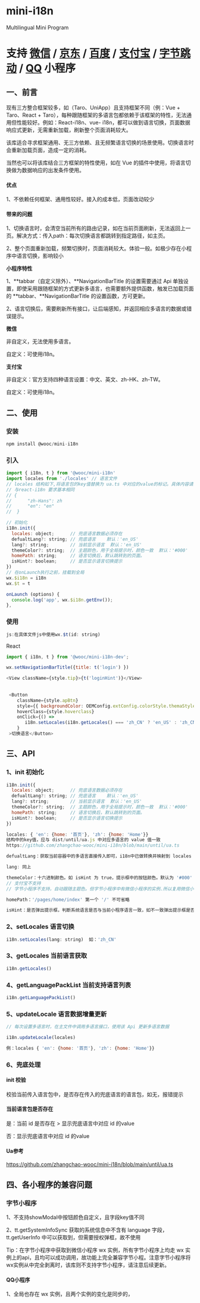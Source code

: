 # mini-i18n
Multilingual Mini Program

# 支持 [微信](https://mp.weixin.qq.com/) / [京东](https://mp.jd.com/?entrance=taro) / [百度](https://smartprogram.baidu.com/) / [支付宝](https://mini.open.alipay.com/) / [字节跳动](https://microapp.bytedance.com/) / [QQ](https://q.qq.com/) 小程序

## 一、前言

现有三方整合框架较多，如（Taro、UniApp）且支持框架不同（例：Vue + Taro、React + Taro），每种跟随框架的多语言包都依赖于该框架的特性，无法通用但性能较好。例如：React-i18n、vue- i18n，都可以做到语言切换，页面数据响应式更新，无需重新加载，刷新整个页面消耗较大。

该库适合寻求框架通用、无三方依赖、且无频繁语言切换的场景使用。切换语言时会重新加载页面，造成一定的消耗。

当然也可以将该库结合三方框架的特性使用，如在 Vue 的插件中使用，将语言切换做为数据响应的出发条件使用。

#### 优点

1、不依赖任何框架、通用性较好。接入的成本低，页面改动较少

#### 带来的问题

1、切换语言时，会清空当前所有的路由记录，如在当前页面刷新，无法返回上一页。解决方式：传入path：每次切换语言都跳转到指定路径，如主页。

2、整个页面重新加载，频繁切换时，页面消耗较大。体验一般。如极少存在小程序中语言切换，影响较小

**小程序特性**

1、**tabbar（自定义除外）、**NavigationBarTitle 的设置需要通过 Api 单独设置，即使采用跟随框架的方式更新多语言，也需要额外提供函数，触发已加载页面的 **tabbar、**NavigationBarTitle 的设置函数，方可更新。

2、语言切换后，需要刷新所有接口，让后端感知，并返回相应多语言的数据或错误提示。

**微信**

非自定义，无法使用多语言。

自定义：可使用i18n。

**支付宝**

非自定义：官方支持四种语言设置：中文、英文、zh-HK、zh-TW。

自定义：可使用i18n。



## 二、使用

### 安装

```javascript
npm install @wooc/mini-i18n
```



### 引入

```javascript
import { i18n, t } from '@wooc/mini-i18n'
import locales from './locales' // 语言文件
// locales 结构如下,将语言包的key值替换为 ua.ts 中对应的value的标记。具体内容请查看https://github.com/zhangchao-wooc/mini-i18n/blob/main/until/ua.ts
// 与react-i18n 要求基本相同
// {
//	 	"zh-Hans": zh
// 		"en": "en"
//  }

// 初始化
i18n.init({
  locales: object;      // 兜底语言数据必须存在
  defualtLang?: string; // 兜底语言    默认：'en_US'
  lang?: string;        // 当前显示语言  默认：'en_US'
  themeColor?: string;  // 主题颜色，用于全局提示时，颜色一致  默认：'#000'
  homePath: string;     // 语言切换后，默认跳转到的页面。
  isHint?: boolean;     // 是否显示语言切换提示
})
// 在onLaunch执行之前，挂载到全局
wx.$i18n = i18n
wx.$t = t

onLaunch (options) {
  console.log('app', wx.$i18n.getEnv());
},
```

### 使用

```javascript
js:在具体文件js中使用wx.$t(id: string)
```

React

```js
import { i18n, t } from '@wooc/mini-i18n-dev';

wx.setNavigationBarTitle({title: t('login') })

<View className={style.tip}>{t('loginHint')}</View>
                             
                             
 <Button
    className={style.apBtn}
    style={{ backgroundColor: OEMConfig.extConfig.colorStyle.themaStyle, 		   position:'fixed',right: 0, top: '30%' }}	        
    hoverClass={style.hoverclass}
    onClick={() =>
       i18n.setLocales(i18n.getLocales() === 'zh_CN' ? 'en_US' : 'zh_CN')
    }
 >切换语言</Button>                            
```



## **三、API**



### **1、init** **初始化**

```javascript
i18n.init({
  locales: object;      // 兜底语言数据必须存在
  defualtLang?: string; // 兜底语言    默认：'en_US'
  lang?: string;        // 当前显示语言  默认：'en_US'
  themeColor?: string;  // 主题颜色，用于全局提示时，颜色一致  默认：'#000'
  homePath: string;     // 语言切换后，默认跳转到的页面。
  isHint?: boolean;     // 是否显示语言切换提示
})

locales: { 'en': {home: '首页'}, 'zh': {home: 'Home'}}
结构中的key值，应与 dist/until/ua.js 中对应多语言的 value 值一致
https://github.com/zhangchao-wooc/mini-i18n/blob/main/until/ua.ts

defualtLang：获取当前容器中的多语言直接传入即可，i18n中已做转换并映射到 locales 对于语言数据

lang: 同上

themeColor：十六进制颜色。如 isHint 为 true，提示框中的按钮颜色。默认为 '#000' 
// 支付宝不支持
// 字节小程序不支持，自动跟随主题色。但字节小程序中有微信小程序的实例.所以复用微信小程序api，目前可以使用

homePath：'/pages/home/index' 第一个 '/' 不可省略

isHint：是否弹出提示框，判断系统语言是否与当前小程序语言一致，如不一致弹出提示框是否切换？如下图
```



###  2、setLocales 语言切换

```javascript
i18n.setLocales(lang: string)  如：'zh_CN'
```



###  3、getLocales 当前语言获取

```javascript
i18n.getLocales()
```



###  4、getLanguagePackList 当前支持语言列表

```javascript
i18n.getLanguagePackList()
```



###  5、updateLocale 语言数据增量更新

```javascript
// 每次设置多语言时，在主文件中调用多语言接口，使用该 Api 更新多语言数据

i18n.updateLocale(locales)  

例：locales { 'en': {home: '首页'}, 'zh': {home: 'Home'}}
```



### 6、兜底处理



#### init 校验

校验当前传入语言包中，是否存在传入的兜底语言的语言包，如无，报错提示



#### 当前语言包是否存在

是：当前 id 是否存在 >  显示兜底语言中对应 id 的value

否：显示兜底语言中对应 id 的value



#### Ua参考

https://github.com/zhangchao-wooc/mini-i18n/blob/main/until/ua.ts

## 四、各小程序的兼容问题

### 字节小程序

1、不支持showModal中按钮颜色自定义，且字段key值不同

2、tt.getSystemInfoSync 获取的系统信息中不含有 language 字段，tt.getUserInfo 中可以获取到，但需要授权弹框，故不使用

Tip：在字节小程序中获取到微信小程序 wx 实例，所有字节小程序上均走 wx 实例上的api，且均可以成功调用，故功能上完全兼容字节小程。注意字节小程序将wx实例从中完全剥离时，该库则不支持字节小程序，请注意后续更新。

#### QQ小程序

1、全局也存在 wx 实例，且两个实例的变化是同步的，
